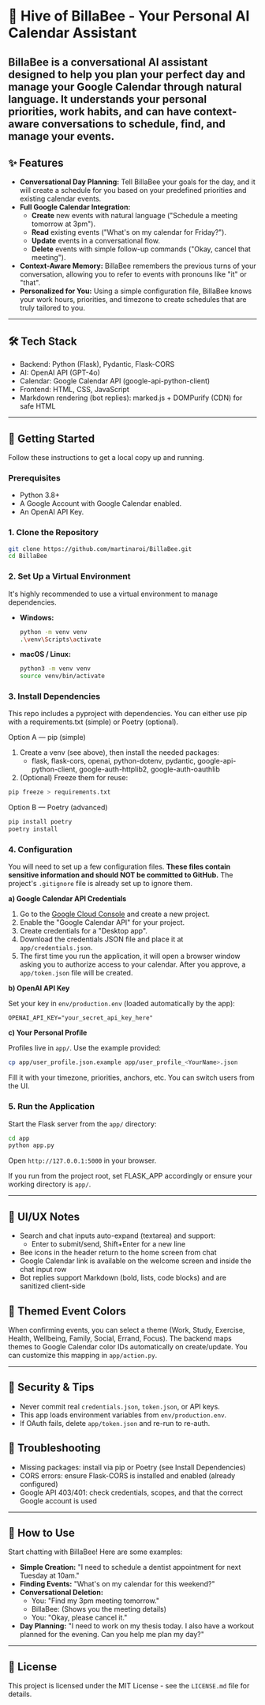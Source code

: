 # 🐝 Hive of BillaBee - Your Personal AI Calendar Assistant

BillaBee is a conversational AI assistant designed to help you plan your perfect day and manage your Google Calendar through natural language. It understands your personal priorities, work habits, and can have context-aware conversations to schedule, find, and manage your events.
---

## ✨ Features

*   **Conversational Day Planning:** Tell BillaBee your goals for the day, and it will create a schedule for you based on your predefined priorities and existing calendar events.
*   **Full Google Calendar Integration:**
    *   **Create** new events with natural language ("Schedule a meeting tomorrow at 3pm").
    *   **Read** existing events ("What's on my calendar for Friday?").
    *   **Update** events in a conversational flow.
    *   **Delete** events with simple follow-up commands ("Okay, cancel that meeting").
*   **Context-Aware Memory:** BillaBee remembers the previous turns of your conversation, allowing you to refer to events with pronouns like "it" or "that".
*   **Personalized for You:** Using a simple configuration file, BillaBee knows your work hours, priorities, and timezone to create schedules that are truly tailored to you.

---

## 🛠️ Tech Stack

*   Backend: Python (Flask), Pydantic, Flask-CORS
*   AI: OpenAI API (GPT-4o)
*   Calendar: Google Calendar API (google-api-python-client)
*   Frontend: HTML, CSS, JavaScript
*   Markdown rendering (bot replies): marked.js + DOMPurify (CDN) for safe HTML

---

## 🚀 Getting Started

Follow these instructions to get a local copy up and running.

### Prerequisites

*   Python 3.8+
*   A Google Account with Google Calendar enabled.
*   An OpenAI API Key.

### 1. Clone the Repository

```bash
git clone https://github.com/martinaroi/BillaBee.git
cd BillaBee
```

### 2. Set Up a Virtual Environment

It's highly recommended to use a virtual environment to manage dependencies.

*   **Windows:**
    ```bash
    python -m venv venv
    .\venv\Scripts\activate
    ```
*   **macOS / Linux:**
    ```bash
    python3 -m venv venv
    source venv/bin/activate
    ```

### 3. Install Dependencies

This repo includes a pyproject with dependencies. You can either use pip with a requirements.txt (simple) or Poetry (optional).

Option A — pip (simple)
1) Create a venv (see above), then install the needed packages:
    - flask, flask-cors, openai, python-dotenv, pydantic, google-api-python-client, google-auth-httplib2, google-auth-oauthlib
2) (Optional) Freeze them for reuse:
```bash
pip freeze > requirements.txt
```

Option B — Poetry (advanced)
```bash
pip install poetry
poetry install
```

### 4. Configuration

You will need to set up a few configuration files. **These files contain sensitive information and should NOT be committed to GitHub.** The project's `.gitignore` file is already set up to ignore them.

**a) Google Calendar API Credentials**

1.  Go to the [Google Cloud Console](https://console.cloud.google.com/) and create a new project.
2.  Enable the "Google Calendar API" for your project.
3.  Create credentials for a "Desktop app".
4.  Download the credentials JSON file and place it at `app/credentials.json`.
5.  The first time you run the application, it will open a browser window asking you to authorize access to your calendar. After you approve, a `app/token.json` file will be created.

**b) OpenAI API Key**

Set your key in `env/production.env` (loaded automatically by the app):
```
OPENAI_API_KEY="your_secret_api_key_here"
```

**c) Your Personal Profile**

Profiles live in `app/`. Use the example provided:
```bash
cp app/user_profile.json.example app/user_profile_<YourName>.json
```
Fill it with your timezone, priorities, anchors, etc. You can switch users from the UI.

### 5. Run the Application

Start the Flask server from the `app/` directory:

```bash
cd app
python app.py
```

Open `http://127.0.0.1:5000` in your browser.

If you run from the project root, set FLASK_APP accordingly or ensure your working directory is `app/`.

---

## 🧭 UI/UX Notes

- Search and chat inputs auto-expand (textarea) and support:
    - Enter to submit/send, Shift+Enter for a new line
- Bee icons in the header return to the home screen from chat
- Google Calendar link is available on the welcome screen and inside the chat input row
- Bot replies support Markdown (bold, lists, code blocks) and are sanitized client-side

## 🎨 Themed Event Colors

When confirming events, you can select a theme (Work, Study, Exercise, Health, Wellbeing, Family, Social, Errand, Focus). The backend maps themes to Google Calendar color IDs automatically on create/update. You can customize this mapping in `app/action.py`.

---

## 🔐 Security & Tips

- Never commit real `credentials.json`, `token.json`, or API keys.
- This app loads environment variables from `env/production.env`.
- If OAuth fails, delete `app/token.json` and re-run to re-auth.

## 🧩 Troubleshooting

- Missing packages: install via pip or Poetry (see Install Dependencies)
- CORS errors: ensure Flask-CORS is installed and enabled (already configured)
- Google API 403/401: check credentials, scopes, and that the correct Google account is used

---

## 💬 How to Use

Start chatting with BillaBee! Here are some examples:

*   **Simple Creation:** "I need to schedule a dentist appointment for next Tuesday at 10am."
*   **Finding Events:** "What's on my calendar for this weekend?"
*   **Conversational Deletion:**
    *   You: "Find my 3pm meeting tomorrow."
    *   BillaBee: (Shows you the meeting details)
    *   You: "Okay, please cancel it."
*   **Day Planning:** "I need to work on my thesis today. I also have a workout planned for the evening. Can you help me plan my day?"

---

## 📜 License

This project is licensed under the MIT License - see the `LICENSE.md` file for details.